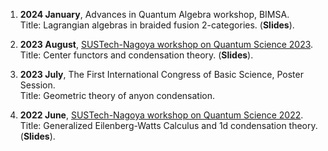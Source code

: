 1. **2024 January**, Advances in Quantum Algebra workshop, BIMSA.  
   Title: Lagrangian algebras in braided fusion 2-categories. (**Slides**).

2. **2023 August**, [SUSTech-Nagoya workshop on Quantum Science 2023](https://shenzhen-nagoya.github.io/2023/).  
   Title: Center functors and condensation theory. (**Slides**).

3. **2023 July**, The First International Congress of Basic Science, Poster Session.  
   Title: Geometric theory of anyon condensation.

4. **2022 June**, [SUSTech-Nagoya workshop on Quantum Science 2022](https://www.math.nagoya-u.ac.jp/~yanagida/SUSTech-Nagoya2022.html).  
   Title: Generalized Eilenberg-Watts Calculus and 1d condensation theory. (**Slides**).
